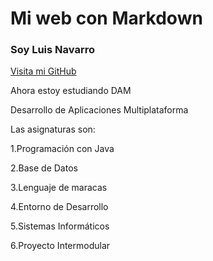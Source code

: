 # Mi web con Markdown

### Soy Luis Navarro

[Visita mi GitHub](https://github.com/Navarr0084/Programacion_DAM.git)



Ahora estoy estudiando DAM

Desarrollo de Aplicaciones Multiplataforma

Las asignaturas son:

1.Programación con Java

2.Base de Datos

3.Lenguaje de maracas

4.Entorno de Desarrollo

5.Sistemas Informáticos

6.Proyecto Intermodular
